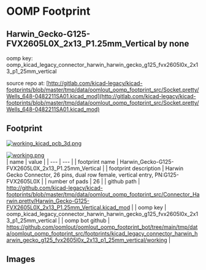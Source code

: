 # OOMP Footprint  
## Harwin_Gecko-G125-FVX2605L0X_2x13_P1.25mm_Vertical  by none  
  
oomp key: oomp_kicad_legacy_connector_harwin_harwin_gecko_g125_fvx2605l0x_2x13_p1_25mm_vertical  
  
source repo at: [http://gitlab.com/kicad-legacy/kicad-footprints/blob/master/tmp/data/oomlout_oomp_footprint_src/Socket.pretty/Wells_648-0482211SA01.kicad_mod](http://gitlab.com/kicad-legacy/kicad-footprints/blob/master/tmp/data/oomlout_oomp_footprint_src/Socket.pretty/Wells_648-0482211SA01.kicad_mod)  
## Footprint  
  
[![working_kicad_pcb_3d.png](working_kicad_pcb_3d_600.png)](working_kicad_pcb_3d.png)  
  
[![working.png](working_600.png)](working.png)  
| name | value | 
| --- | --- | 
| footprint name | Harwin_Gecko-G125-FVX2605L0X_2x13_P1.25mm_Vertical | 
| footprint description | Harwin Gecko Connector, 26 pins, dual row female, vertical entry, PN:G125-FVX2605L0X | 
| number of pads | 26 | 
| github path | http://github.com/kicad-legacy/kicad-footprints/blob/master/tmp/data/oomlout_oomp_footprint_src/Connector_Harwin.pretty/Harwin_Gecko-G125-FVX2605L0X_2x13_P1.25mm_Vertical.kicad_mod | 
| oomp key | oomp_kicad_legacy_connector_harwin_harwin_gecko_g125_fvx2605l0x_2x13_p1_25mm_vertical | 
| oomp bot github | https://github.com/oomlout/oomlout_oomp_footprint_bot/tree/main/tmp/data/oomlout_oomp_footprint_src/footprints/kicad_legacy_connector_harwin_harwin_gecko_g125_fvx2605l0x_2x13_p1_25mm_vertical/working | 
## Images  
